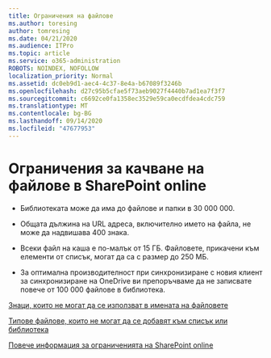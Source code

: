```yaml
---
title: Ограничения на файлове
ms.author: toresing
author: tomresing
ms.date: 04/21/2020
ms.audience: ITPro
ms.topic: article
ms.service: o365-administration
ROBOTS: NOINDEX, NOFOLLOW
localization_priority: Normal
ms.assetid: dc0eb9d1-aec4-4c37-8e4a-b67089f3246b
ms.openlocfilehash: d27c95b5cfae5f73aeb9027f4440b7ad1ea7f3f7
ms.sourcegitcommit: c6692ce0fa1358ec3529e59ca0ecdfdea4cdc759
ms.translationtype: MT
ms.contentlocale: bg-BG
ms.lasthandoff: 09/14/2020
ms.locfileid: "47677953"
---
```

# <a name="file-upload-limits-in-sharepoint-online"></a>Ограничения за качване на файлове в SharePoint online

- Библиотеката може да има до файлове и папки в 30 000 000.
    
- Общата дължина на URL адреса, включително името на файла, не може да надвишава 400 знака.
    
- Всеки файл на каша е по-малък от 15 ГБ. Файловете, прикачени към елементи от списък, могат да са с размер до 250 МБ.
    
- За оптимална производителност при синхронизиране с новия клиент за синхронизиране на OneDrive ви препоръчваме да не записвате повече от 100 000 файлове в библиотека. 
    
[Знаци, които не могат да се използват в имената на файловете](https://go.microsoft.com/fwlink/?linkid=866430)
  
[Типове файлове, които не могат да се добавят към списък или библиотека](https://go.microsoft.com/fwlink/?linkid=273757)
  
[Повече информация за ограниченията на SharePoint online](https://go.microsoft.com/fwlink/?linkid=271273)
  

